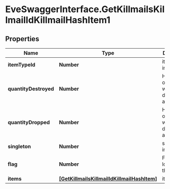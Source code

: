 # EveSwaggerInterface.GetKillmailsKillmailIdKillmailHashItem1

## Properties
Name | Type | Description | Notes
------------ | ------------- | ------------- | -------------
**itemTypeId** | **Number** | item_type_id integer | 
**quantityDestroyed** | **Number** | How many of the item were destroyed if any  | [optional] 
**quantityDropped** | **Number** | How many of the item were dropped if any  | [optional] 
**singleton** | **Number** | singleton integer | 
**flag** | **Number** | Flag for the location of the item  | 
**items** | [**[GetKillmailsKillmailIdKillmailHashItem]**](GetKillmailsKillmailIdKillmailHashItem.md) | items array | [optional] 


